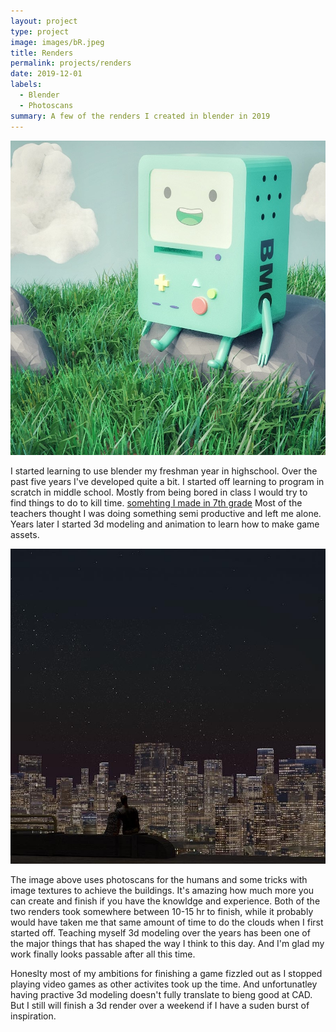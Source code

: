```yaml
---
layout: project
type: project
image: images/bR.jpeg
title: Renders
permalink: projects/renders
date: 2019-12-01
labels:
  - Blender
  - Photoscans
summary: A few of the renders I created in blender in 2019
---
```


<img class="ui large right floated rounded image" src="/images/bR.jpeg">

I started learning to use blender my freshman year in highschool. Over the past five years I've developed quite a bit. I started off learning to program in scratch in middle school. Mostly from being bored in class I would try to find things to do to kill time.
[somehting I made in 7th grade](https://scratch.mit.edu/projects/15090977/)
Most of the teachers thought I was doing something semi productive and left me alone. Years later I started 3d modeling and animation to learn how to make game assets. 

<img class="ui large right floated rounded image" src="/images/cR.JPG">

The image above uses photoscans for the humans and some tricks with image textures to achieve the buildings. It's amazing how much more you can create and finish if you have the knowldge and experience. Both of the two renders took somewhere between 10-15 hr to finish, while it probably would have taken me that same amount of time to do the clouds when I first started off. Teaching myself 3d modeling over the years has been one of the major things that has shaped the way I think to this day. And I'm glad my work finally looks passable after all this time. 

Honeslty most of my ambitions for finishing a game fizzled out as I stopped playing video games as other activites took up the time.  And unfortunatley having practive 3d modeling doesn't fully translate to bieng good at CAD. But I still will finish a 3d render over a weekend if I have a suden burst of inspiration.
